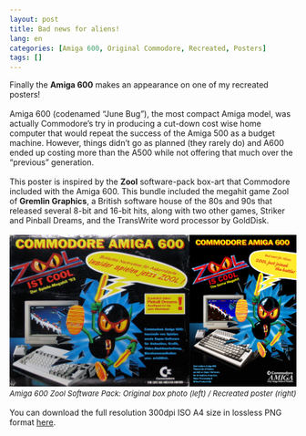 ```yaml
---
layout: post
title: Bad news for aliens!
lang: en
categories: [Amiga 600, Original Commodore, Recreated, Posters]
tags: []
---
```


Finally the **Amiga 600** makes an appearance on one of my recreated posters!
<br><br>
Amiga 600 (codenamed “June Bug”), the most compact Amiga model, was actually Commodore’s try in producing a cut-down cost wise home computer that would repeat the success of the Amiga 500 as a budget machine. However, things didn’t go as planned (they rarely do) and A600 ended up costing more than the A500 while not offering that much over the “previous” generation.
<br><br>
This poster is inspired by the **Zool** software-pack box-art that Commodore included with the Amiga 600. This bundle included the megahit game Zool of **Gremlin Graphics**, a British software house of the 80s and 90s that released several 8-bit and 16-bit hits, along with two other games, Striker and Pinball Dreams, and the TransWrite word processor by GoldDisk.
<br><br>
<img src="\assets\img\post_previews\19-amiga_600_zool_software_pack.jpg">
<br>
<span style="font-size:small; font-style: italic">Amiga 600 Zool Software Pack: Original box photo (left) / Recreated poster (right)</span>
<br><br>
You can download the full resolution 300dpi ISO A4 size in lossless PNG format <a href="https://app.box.com/s/7t3srljw1x9szdp3j18zg6fdpmkjxuux" target="_blank">here</a>.